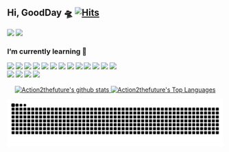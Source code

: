 ## Hi, GoodDay 🛸 [![Hits](https://hits.seeyoufarm.com/api/count/incr/badge.svg?url=https%3A%2F%2Fgithub.com%2Faction2thefuture&count_bg=%2379C83D&title_bg=%23555555&icon=&icon_color=%23E7E7E7&title=hits&edge_flat=false)](https://hits.seeyoufarm.com)
<a href="https://action2thefuture.space/" target="_blank"><img src="https://img.shields.io/badge/Blog-09B3AF?style=flat-square&logo=Storyblok&logoColor=white"/></a> <a href="https://action2thefuture@gmail.com" target="_blank"><img src="https://img.shields.io/badge/Gmail-EA4335?style=flat-square&logo=Gmail&logoColor=white"/></a> 

<h3>I’m currently learning 🎯</h3>
<div>
<img src="https://img.shields.io/badge/c-%2300599C.svg?style=flat-square&logo=c&logoColor=white">
<img src="https://img.shields.io/badge/c++-%2300599C.svg?style=flat-square&logo=c&logoColor=white">
<img src="https://img.shields.io/badge/Python-3776AB?style=flat-square&logo=Python&logoColor=white"/> 
<img src="https://img.shields.io/badge/Rust-000000?style=flat-square&logo=Rust&logoColor=white"/> 
<img src="https://img.shields.io/badge/JavaScript-F7DF1E?style=flat-square&logo=JavaScript&logoColor=white"/> 
<img src="https://img.shields.io/badge/Django-092E20?style=flat-square&logo=Django&logoColor=white"/>
<img src="https://img.shields.io/badge/FastAPI-005571?style=flat-square&logo=fastapi"/>
<img src="https://img.shields.io/badge/Flask-213A13?style=flat-square&logo=Flask&logoColor=white"/> 
<img src="https://img.shields.io/badge/Node.js-339933?style=flat-square&logo=Node.js&logoColor=white"/> 
<img src="https://img.shields.io/badge/Fastify-701313?style=flat-square&logo=Fastify&logoColor=white"/> 
<img src="https://img.shields.io/badge/MySQL-4479A1?style=flat-square&logo=MySQL&logoColor=white"/> 
<img src="https://img.shields.io/badge/MongoDB-47A248?style=flat-square&logo=MongoDB&logoColor=white"/> 
<img src="https://img.shields.io/badge/GraphQL-E434AA?style=flat-square&logo=GraphQL&logoColor=white"/>
<br/>
<img src="https://img.shields.io/badge/AWS-%23FF9900.svg?style=flat-square&logo=amazon-aws&logoColor=white"/> 
<img src="https://img.shields.io/badge/docker-%230db7ed.svg?style=flat-square&badge&logo=docker&logoColor=white"/>
<img src="https://img.shields.io/badge/Prometheus-%E6522C.svg?style=flat-square&logo=Prometheus&logoColor=white"/>
<img src="https://img.shields.io/badge/grafana-%23F46801.svg?style=flat-square&logo=grafana&logoColor=white"/>
</div>

</br>

<div align="center">
    <a href="#">
      <img alt="Action2thefuture's github stats" src="https://github-readme-stats-neon-zeta.vercel.app/api?username=Action2thefuture&theme=dark&hide_border=true&&show_icons=true&include_all_commits=true&count_private=true&bg_color=0D1117" height="200" width="430"/>
    </a>
    <a href="#">
      <img alt="Action2thefuture's Top Languages" src="https://github-readme-stats-neon-zeta.vercel.app/api/top-langs/?username=Action2thefuture&layout=compact&theme=dark&langs_count=7&hide_border=true&bg_color=0D1117" height="200" width="300"/>
    </a>
    <br/>
 </div>

<div align="center">

  ![snake](https://github.com/Action2theFuture/Action2theFuture/blob/output/github-snake-dark.svg)
    
</div>
